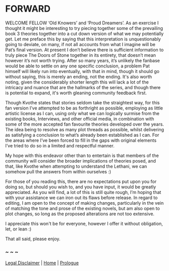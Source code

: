 # FORWARD

WELCOME FELLOW ‘Old Knowers’ and ‘Proud Dreamers’. As an exercise I thought it might be interesting to try piecing together some of the prevailing book 3 theories together into a cut down version of what we may potentially get. Let me preface this by saying that this interpretation is unquestionably going to deviate, on many, if not all accounts from what I imagine will be Pat’s final version. At present I don’t believe there is sufficient information to truly piece The Doors of Stone together in its entirety, that doesn’t mean however it’s not worth trying. After so many years, it’s unlikely the fanbase would be able to settle on any one specific conclusion, a problem Pat himself will likely run into eventually, with that in mind, though it should go without saying, this is merely an ending, not the ending. It's also worth noting, given the considerably shorter length this will lack a lot of the intricacy and nuance that are the hallmarks of the series, and though there is potential to expand, it's worth gleaning community feedback first.

Though Kvothe states that stories seldom take the straightest way, for this fan version I’ve attempted to be as forthright as possible, employing as little artistic license as I can, using only what we can logically surmise from the existing books, Interviews, and other official media, in combination with some of the more accepted fan favourite theories developed over the years. The idea being to resolve as many plot threads as possible, whilst delivering as satisfying a conclusion to what’s already been established as I can. For the areas where I’ve been forced to fill in the gaps with original elements I’ve tried to do so in a limited and respectful manner.

My hope with this endeavor other than to entertain is that members of the community will consider the broader implications of theories posed, and that, like Kvothe when attempting to understand the Lethani, we can somehow pull the answers from within ourselves :)

For those of you reading this, there are no expectations put upon you for doing so, but should you wish to, and you have input, it would be greatly appreciated. As you will find, a lot of this is still quite rough, I’m hoping that with your assistance we can iron out its flaws before release. In regard to editing, I am open to the concept of making changes, particularly in the vein of matching the tone and prose of the existing novels, but am also open to plot changes, so long as the proposed alterations are not too extensive.

I appreciate this won't be for everyone, however I offer it without obligation, let, or lean :)

That all said, please enjoy.

### ~ ~ ~

[Legal Disclaimer](Legal_Disclaimer.md) | [Home](../) | [Prologue](Prologue.md)
